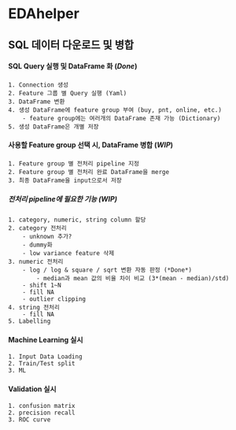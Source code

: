# EDAhelper

## SQL 데이터 다운로드 및 병합

#### SQL Query 실행 및 DataFrame 화 (*Done*)

    1. Connection 생성
    2. Feature 그룹 별 Query 실행 (Yaml)
    3. DataFrame 변환
    4. 생성 DataFrame에 feature group 부여 (buy, pnt, online, etc.)
        - feature group에는 여러개의 DataFrame 존재 가능 (Dictionary)
    5. 생성 DataFrame은 개별 저장
    
#### 사용할 Feature group 선택 시, DataFrame 병합 (*WIP*)
    1. Feature group 별 전처리 pipeline 지정
    2. Feature group 별 전처리 완료 DataFrame을 merge
    3. 최종 DataFrame을 input으로서 저장
    
##### 전처리 pipeline에 필요한 기능 (*WIP*)
    1. category, numeric, string column 할당
    2. category 전처리
        - unknown 추가?
        - dummy화
        - low variance feature 삭제
    3. numeric 전처리
        - log / log & square / sqrt 변환 자동 판정 (*Done*) 
            - median과 mean 값의 비율 차이 비교 (3*(mean - median)/std)
        - shift 1~N
        - fill NA
        - outlier clipping
    4. string 전처리
        - fill NA
    5. Labelling
        
#### Machine Learning 실시
    1. Input Data Loading
    2. Train/Test split
    3. ML
    
    
#### Validation 실시
    1. confusion matrix
    2. precision recall
    3. ROC curve
